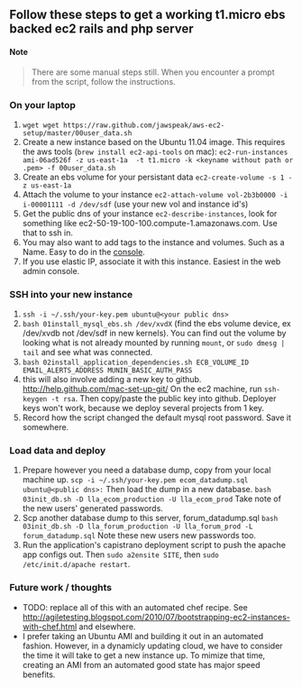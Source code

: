 Follow these steps to get a working t1.micro ebs backed ec2 rails and php server
--------------------------------------------------------------------------------

#### Note ####
> There are some manual steps still. When you encounter a prompt from the script, follow the instructions.

### On your laptop ###
1. `wget wget https://raw.github.com/jawspeak/aws-ec2-setup/master/00user_data.sh`
1. Create a new instance based on the Ubuntu 11.04 image. This requires the aws tools (`brew install ec2-api-tools` on mac):
   `ec2-run-instances ami-06ad526f -z us-east-1a  -t t1.micro -k <keyname without path or .pem> -f 00user_data.sh`
1. Create an ebs volume for your persistant data `ec2-create-volume -s 1 -z us-east-1a`
1. Attach the volume to your instance `ec2-attach-volume vol-2b3b0000 -i  i-00001111 -d /dev/sdf` (use your new vol and instance id's)
1. Get the public dns of your instance `ec2-describe-instances`, look for something like ec2-50-19-100-100.compute-1.amazonaws.com. Use that to ssh in.
1. You may also want to add tags to the instance and volumes. Such as a Name. Easy to do in the [console](https://console.aws.amazon.com/ec2/home).
1. If you use elastic IP, associate it with this instance. Easiest in the web admin console.

### SSH into your new instance ###
1. `ssh -i ~/.ssh/your-key.pem ubuntu@<your public dns>`
1. `bash 01install_mysql_ebs.sh /dev/xvdX` (find the ebs volume device, ex /dev/xvdb not /dev/sdf in new kernels). You can find out the volume by looking what is not already mounted by running `mount`, or `sudo dmesg | tail` and see what was connected.
1. `bash 02install_application_dependencies.sh ECB_VOLUME_ID EMAIL_ALERTS_ADDRESS MUNIN_BASIC_AUTH_PASS`
1. this will also involve adding a new key to github. http://help.github.com/mac-set-up-git/ On the ec2 machine, run `ssh-keygen -t rsa`. Then copy/paste the public key into github. Deployer keys won't work, because we deploy several projects from 1 key.
1. Record how the script changed the default mysql root password. Save it somewhere.

### Load data and deploy ###
1. Prepare however you need a database dump, copy from your local machine up. `scp -i ~/.ssh/your-key.pem ecom_datadump.sql ubuntu@<public dns>:` Then load the dump in a new database.
  `bash 03init_db.sh -D lla_ecom_production -U lla_ecom_prod` Take note of the new users' generated passwords.
1. Scp another database dump to this server, forum_datadump.sql
  `bash 03init_db.sh -D lla_forum_production -U lla_forum_prod -L forum_datadump.sql` Note these new users new passwords too.
1. Run the application's capistrano deployment script to push the apache app configs out. Then `sudo a2ensite SITE`, then `sudo /etc/init.d/apache restart`.


### Future work / thoughts ###
* TODO: replace all of this with an automated chef recipe. See http://agiletesting.blogspot.com/2010/07/bootstrapping-ec2-instances-with-chef.html and elsewhere.
* I prefer taking an Ubuntu AMI and building it out in an automated fashion. However, in a dynamicly updating cloud, we have to consider the time it will take to get a new instance up. To mimize that time, creating an AMI from an automated good state has major speed benefits.

